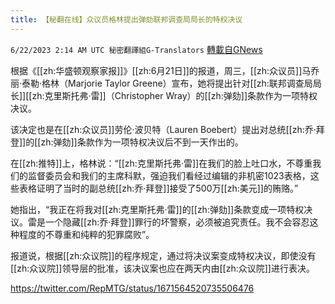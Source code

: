 ```yaml
---
title: 【秘翻在线】众议员格林提出弹劾联邦调查局局长的特权决议
---
```

`6/22/2023 2:14 AM UTC 秘密翻譯組G-Translators` [轉載自GNews](https://gnews.org/articles/1402608)

根据《[[zh:华盛顿观察家报]]》[[zh:6月21日]]的报道，周三，[[zh:众议员]]马乔丽·泰勒·格林（Marjorie Taylor Greene）宣布，她将提出针对[[zh:联邦调查局局长]][[zh:克里斯托弗·雷]]（Christopher Wray）的[[zh:弹劾]]条款作为一项特权决议。

该决定也是在[[zh:众议员]]劳伦·波贝特（Lauren Boebert）提出对总统[[zh:乔·拜登]]的[[zh:弹劾]]条款作为一项特权决议后不到一天作出的。

在[[zh:推特]]上，格林说：“[[zh:克里斯托弗·雷]]在我们的脸上吐口水，不尊重我们的监督委员会和我们的主席科默，强迫我们看经过编辑的非机密1023表格，这些表格证明了当时的副总统[[zh:乔·拜登]]接受了500万[[zh:美元]]的贿赂。”

她指出，“我正在将我对[[zh:克里斯托弗·雷]]的[[zh:弹劾]]条款变成一项特权决议。雷是一个隐藏[[zh:乔·拜登]]罪行的坏警察，必须被追究责任。我不会容忍这种程度的不尊重和纯粹的犯罪腐败”。

报道说，根据[[zh:众议院]]的程序规定，通过将决议案变成特权决议，即使没有[[zh:众议院]]领导层的批准，该决议案也应在两天内由[[zh:众议院]]进行表决。

https://twitter.com/RepMTG/status/1671564520735506476
